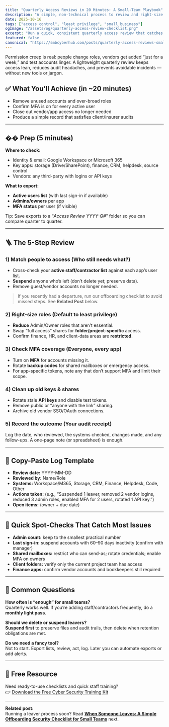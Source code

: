 ```yaml
---
title: "Quarterly Access Reviews in 20 Minutes: A Small-Team Playbook"
description: "A simple, non-technical process to review and right-size user access each quarter so your small team stays compliant and secure."
date: 2025-10-16
tags: ["access control", "least privilege", "small business"]
ogImage: "/assets/og/quarterly-access-review-checklist.png"
excerpt: "Run a quick, consistent quarterly access review that catches permission creep without slowing your team down."
featured: false
canonical: "https://smbcyberhub.com/posts/quarterly-access-reviews-small-team-playbook"
---
```


Permission creep is real: people change roles, vendors get added “just for a week,” and test accounts linger. A lightweight quarterly review keeps access lean, reduces audit headaches, and prevents avoidable incidents — without new tools or jargon.

## ✅ What You’ll Achieve (in ~20 minutes)
- Remove unused accounts and over-broad roles  
- Confirm MFA is on for every active user  
- Close out vendor/app access no longer needed  
- Produce a simple record that satisfies client/insurer audits

---

## �� Prep (5 minutes)

**Where to check:**  
- Identity & email: Google Workspace or Microsoft 365  
- Key apps: storage (Drive/SharePoint), finance, CRM, helpdesk, source control  
- Vendors: any third-party with logins or API keys

**What to export:**  
- **Active users list** (with last sign-in if available)  
- **Admins/owners** per app  
- **MFA status** per user (if visible)  

Tip: Save exports to a “_Access Review YYYY-Q#_” folder so you can compare quarter to quarter.

---

## 🪜 The 5-Step Review

### 1) Match people to access (Who still needs what?)
- Cross-check your **active staff/contractor list** against each app’s user list.  
- **Suspend** anyone who’s left (don’t delete yet; preserve data).  
- Remove guest/vendor accounts no longer needed.

> If you recently had a departure, run our offboarding checklist to avoid missed steps. See **Related Post** below.

### 2) Right-size roles (Default to least privilege)
- **Reduce** Admin/Owner roles that aren’t essential.  
- Swap “full access” shares for **folder/project-specific** access.  
- Confirm finance, HR, and client-data areas are **restricted**.

### 3) Check MFA coverage (Everyone, every app)
- Turn on **MFA** for accounts missing it.  
- Rotate **backup codes** for shared mailboxes or emergency access.  
- For app-specific tokens, note any that don’t support MFA and limit their scope.

### 4) Clean up old keys & shares
- Rotate stale **API keys** and disable test tokens.  
- Remove public or “anyone with the link” sharing.  
- Archive old vendor SSO/OAuth connections.

### 5) Record the outcome (Your audit receipt)
Log the date, who reviewed, the systems checked, changes made, and any follow-ups. A one-page note (or spreadsheet) is enough.

---

## 📝 Copy-Paste Log Template

- **Review date:** YYYY-MM-DD  
- **Reviewed by:** Name/Role  
- **Systems:** Workspace/M365, Storage, CRM, Finance, Helpdesk, Code, Other  
- **Actions taken:** (e.g., “Suspended 1 leaver, removed 2 vendor logins, reduced 3 admin roles, enabled MFA for 2 users, rotated 1 API key.”)  
- **Open items:** (owner + due date)

---

## 🧪 Quick Spot-Checks That Catch Most Issues
- **Admin count:** keep to the smallest practical number  
- **Last sign-in:** suspend accounts with 60–90 days inactivity (confirm with manager)  
- **Shared mailboxes:** restrict who can send-as; rotate credentials; enable MFA on owners  
- **Client folders:** verify only the current project team has access  
- **Finance apps:** confirm vendor accounts and bookkeepers still required

---

## 🙋 Common Questions

**How often is “enough” for small teams?**  
Quarterly works well. If you’re adding staff/contractors frequently, do a **monthly light pass**.

**Should we delete or suspend leavers?**  
**Suspend first** to preserve files and audit trails, then delete when retention obligations are met.

**Do we need a fancy tool?**  
Not to start. Export lists, review, act, log. Later you can automate exports or add alerts.

---

## 🎁 Free Resource
Need ready-to-use checklists and quick staff training?  
👉 [Download the Free Cyber Security Training Kit](https://smbcyberhub.com/free-cyber-security-training/?utm_source=blog&utm_medium=cta&utm_campaign=access_review_post)

---

**Related post:**  
Running a leaver process soon? Read **[When Someone Leaves: A Simple Offboarding Security Checklist for Small Teams](/posts/when-someone-leaves)** next.

